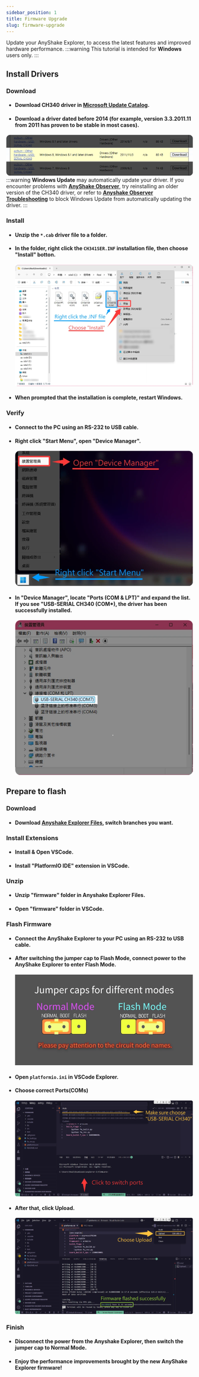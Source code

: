 ```yaml
---
sidebar_position: 1
title: Firmware Upgrade
slug: firmware-upgrade
---
```

Update your AnyShake Explorer, to access the latest features and improved hardware performance.
:::warning
This tutorial is intended for **Windows** users only.
:::
## Install Drivers

### Download
- #### Download CH340 driver in [Microsoft Update Catalog](https://www.catalog.update.microsoft.com/Search.aspx?q=CH340).

- #### Download a driver dated before 2014 (for example, version 3.3.2011.11 from 2011 has proven to be stable in most cases).
 ![CH340 Drivers Download](img\firmware-upgrade\ch340-download-page.webp)
:::warning 
**Windows Update** may automatically update your driver. If you encounter problems with [**AnyShake Observer**](/docs/anyshake-observer/software-overview), try reinstalling an older version of the CH340 driver, or refer to [**Anyshake Observer Troubleshooting**](/docs/anyshake-observer/troubleshooting#step-2-block-windows-from-updating-the-driver-again) to block Windows Update from automatically updating the driver.
:::

### Install
- #### Unzip the `*.cab` driver file to a folder.
- #### In the folder, right click the `CH341SER.INF` installation file, then choose "Install" botton.
  ![Install Driver](img\firmware-upgrade\install-driver.webp)
- #### When prompted that the installation is complete, restart Windows.
### Verify
- #### Connect to the PC using an RS-232 to USB cable.
- #### Right click "Start Menu", open "Device Manager".
  ![Open Device Manager](img\firmware-upgrade\device-manager-f1.webp)
- #### In "Device Manager", locate "Ports (COM & LPT)" and expand the list. If you see "USB-SERIAL CH340 (COM*), the driver has been successfully installed.
  ![Verify CH340](img\firmware-upgrade\device-manager-f2.webp)

## Prepare to flash

### Download
- #### Download [Anyshake Explorer Files](https://github.com/anyshake/explorer/), switch branches you want.

### Install Extensions
- #### Install & Open VSCode.
- #### Install "PlatformIO IDE" extension in VSCode.

### Unzip
- #### Unzip "firmware" folder in Anyshake Explorer Files.
- #### Open "firmware" folder in VSCode.

### Flash Firmware
- #### Connect the AnyShake Explorer to your PC using an RS-232 to USB cable.
- #### After switching the jumper cap to Flash Mode, connect power to the AnyShake Explorer to enter Flash Mode.
  ![Jumper Caps Modes](img\firmware-upgrade\jumper-caps-modes.webp)
- #### Open `platformio.ini` in VSCode Explorer.
- #### Choose correct Ports(COMs)
  ![Ports chooser](img\firmware-upgrade\vscode-f1.webp)
- #### After that, click Upload.
  ![Upload Firmware](img\firmware-upgrade\vscode-f2.webp)

### Finish
- #### Disconnect the power from the Anyshake Explorer, then switch the jumper cap to Normal Mode.
- #### Enjoy the performance improvements brought by the new AnyShake Explorer firmware! 
